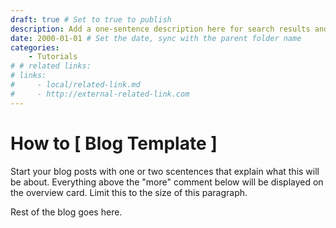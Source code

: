 ```yaml
---
draft: true # Set to true to publish
description: Add a one-sentence description here for search results and social sharing. Limit it to *maximum* 150 characters. This parahraph has 147 characters. # # Replace
date: 2000-01-01 # Set the date, sync with the parent folder name
categories:
    - Tutorials
# # related links:
# links:
#     - local/related-link.md
#     - http://external-related-link.com
---
```


# How to [ Blog Template ]

Start your blog posts with one or two scentences that explain what this will be about. Everything above the "more" comment below will be displayed on the overview card. Limit this to the size of this paragraph.

<!-- more -->

Rest of the blog goes here.
